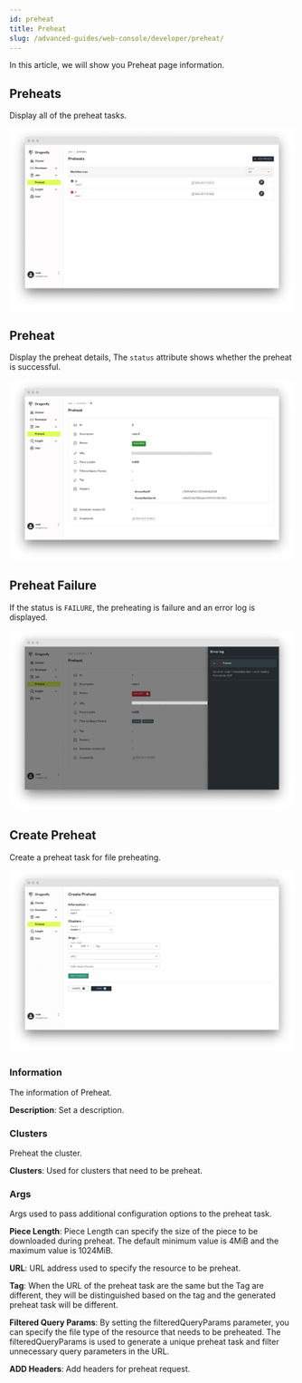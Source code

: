 ```yaml
---
id: preheat
title: Preheat
slug: /advanced-guides/web-console/developer/preheat/
---
```


In this article, we will show you Preheat page information.

## Preheats

Display all of the preheat tasks.

![preheats](../../../resource/advanced-guides/preheat/preheats.png)

## Preheat

Display the preheat details, The `status` attribute shows whether the preheat is successful.

![preheat](../../../resource/advanced-guides/preheat/success-preheat.png)

## Preheat Failure

If the status is `FAILURE`, the preheating is failure and an error log is displayed.

![preheat-failure](../../../resource/advanced-guides/preheat/failure-preheat.png)

## Create Preheat

Create a preheat task for file preheating.

![create-preheat](../../../resource/advanced-guides/preheat/create-preheat.png)

### Information

The information of Preheat.

**Description**: Set a description.

### Clusters

Preheat the cluster.

**Clusters**: Used for clusters that need to be preheat.

### Args

Args used to pass additional configuration options to the preheat task.

**Piece Length**: Piece Length can specify the size of the piece to be downloaded during preheat.
The default minimum value is 4MiB and the maximum value is 1024MiB.

**URL**: URL address used to specify the resource to be preheat.

**Tag**: When the URL of the preheat task are the same but the Tag are different, they will be distinguished based on the
tag and the generated preheat task will be different.

**Filtered Query Params**: By setting the filteredQueryParams parameter, you can specify
the file type of the resource that needs to be preheated.
The filteredQueryParams is used to generate a unique preheat task and filter unnecessary query parameters in the URL.

**ADD Headers**: Add headers for preheat request.
